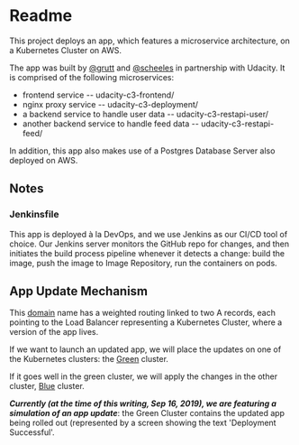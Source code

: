 # Readme

This project deploys an app, which features a microservice architecture, on a Kubernetes Cluster on AWS.

The app was built by [@grutt](https://github.com/scheele) and [@scheeles](https://github.com/scheeles) in partnership with Udacity. 
It is comprised of the following microservices:
* frontend service -- udacity-c3-frontend/
* nginx proxy service -- udacity-c3-deployment/
* a backend service to handle user data -- udacity-c3-restapi-user/
* another backend service to handle feed data -- udacity-c3-restapi-feed/

In addition, this app also makes use of a Postgres Database Server also deployed on AWS.


## Notes


### Jenkinsfile
This app is deployed à la DevOps, and we use Jenkins as our CI/CD tool of choice. 
Our Jenkins server monitors the GitHub repo for changes, and then initiates the build process pipeline whenever it detects a change: build the image, push the image to Image Repository, run the containers on pods.


## App Update Mechanism

This [domain]((http://testdevops.riyanchristy.net)) name has a weighted routing linked to two A records, each pointing to the Load Balancer representing a Kubernetes Cluster, where a version of the app lives.

If we want to launch an updated app, we will place the updates on one of the Kubernetes clusters: the [Green](http://a5029f627cb2e11e9a39f0a24a18a98b-990378143.us-east-2.elb.amazonaws.com) cluster. 

If it goes well in the green cluster, we will apply the changes in the other cluster, [Blue](http://a1dafff00d63a11e9a0a30a66f6f4a5f-1157499537.us-east-2.elb.amazonaws.com:8100
) cluster.

***Currently (at the time of this writing, Sep 16, 2019), we are featuring a simulation of an app update***: the Green Cluster contains the updated app being rolled out (represented by a screen showing the text 'Deployment Successful'.
